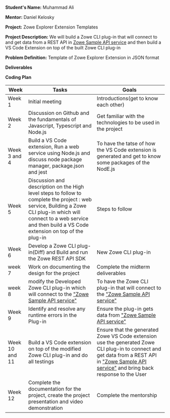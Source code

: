 **Student's Name:** Muhammad Ali

**Mentor:** Daniel Kelosky

**Project:** Zowe Explorer Extension Templates

**Project Description:** We will build a Zowe CLI plug-in that will connect to and get data from a REST API in [Zowe Sample API service](https://github.com/zowe/sample-spring-boot-api-service/blob/master/zowe-rest-api-sample-spring/README.md) and then build a VS Code Extension on top of the built Zowe CLI plug-in

**Problem Definition:** Template of Zowe Explorer Extension in JSON format

**Deliverables**

**Coding Plan**

| Week | Tasks | Goals |
|------|-------|-------|
| Week 1| Initial meeting| Introductions(get to know each other) |
| Week 2 | Discussion on Github and the fundamentals of Javascript, Typescript and Node.js | Get familiar with the technologies to be used in the project  |
| Week 3 and 4 | Build a VS Code extension, Run a web service using Node.js and discuss node package manager, package.json and jest |To have the tatse of how the VS Code extension is generated and get to know some packages of the NodE.js|
| Week 5 | Discussion and description on the High level steps to follow to complete the project : web service, Building a Zowe CLI plug-in which will connect to a web service and then build a VS Code extension on top of the plug-in |Steps to follow|
| Week 6 | Develop a Zowe CLI plug-in(Diff) and Build and run the Zowe REST API SDK | New Zowe CLI plug-in |
| week 7 | Work on documenting the design for the project |Complete the midterm deliverables|
| week 8 |modify the Developed Zowe CLI plug-in which will connect to the ["Zowe Sample API service"](https://github.com/zowe/sample-spring-boot-api-service/blob/master/zowe-rest-api-sample-spring/README.md)| To have the Zowe CLI plug-in that will connect to the ["Zowe Sample API service"](https://github.com/zowe/sample-spring-boot-api-service/blob/master/zowe-rest-api-sample-spring/README.md)|
|Week 9| Identify and resolve any runtime errors in the Plug-in | Ensure the plug-in gets data from ["Zowe Sample API service"](https://github.com/zowe/sample-spring-boot-api-service/blob/master/zowe-rest-api-sample-spring/README.md)|
| Week 10 and 11 |Build a VS Code extension on top of the modified Zowe CLI plug-in and do all testings| Ensure that the generated Zowe VS Code extension use the generated Zowe CLI plug-in to connect and get data from a REST API in ["Zowe Sample API service"](https://github.com/zowe/sample-spring-boot-api-service/blob/master/zowe-rest-api-sample-spring/README.md) and bring back response to the User |
| Week 12 | Complete the documentation for the project, create the project presentation and video demonstration | Complete the mentorship|
